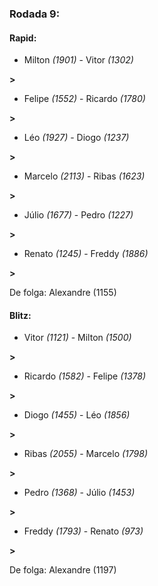 ### Rodada 9:

#### Rapid:

* Milton *(1901)*     -     Vitor *(1302)*

 **>** 
* Felipe *(1552)*     -     Ricardo *(1780)*

 **>** 
* Léo *(1927)*     -     Diogo *(1237)*

 **>** 
* Marcelo *(2113)*     -     Ribas *(1623)*

 **>** 
* Júlio *(1677)*     -     Pedro *(1227)*

 **>** 
* Renato *(1245)*     -     Freddy *(1886)*

 **>** 

De folga: Alexandre (1155)

#### Blitz:

* Vitor *(1121)*     -     Milton *(1500)*

 **>** 
* Ricardo *(1582)*     -     Felipe *(1378)*

 **>** 
* Diogo *(1455)*     -     Léo *(1856)*

 **>** 
* Ribas *(2055)*     -     Marcelo *(1798)*

 **>** 
* Pedro *(1368)*     -     Júlio *(1453)*

 **>** 
* Freddy *(1793)*     -     Renato *(973)*

 **>** 

De folga: Alexandre (1197)

